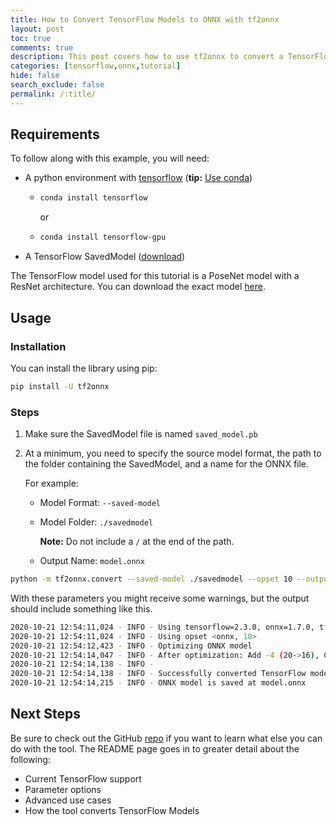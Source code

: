 ```yaml
---
title: How to Convert TensorFlow Models to ONNX with tf2onnx
layout: post
toc: true
comments: true
description: This post covers how to use tf2onnx to convert a TensorFlow SavedModel to ONNX.
categories: [tensorflow,onnx,tutorial]
hide: false
search_exclude: false
permalink: /:title/
---
```


## Requirements

To follow along with this example, you will need:

* A python environment with  [tensorflow](https://www.tensorflow.org/install) (**tip:** [Use conda](https://www.michaelphi.com/stop-installing-tensorflow-using-pip-for-performance-sake/))

  * ```bash
    conda install tensorflow
    ```

    or

  * ```bash
    conda install tensorflow-gpu
    ```

    

* A TensorFlow SavedModel ([download](https://drive.google.com/drive/folders/1RRuNOR4pj2tUw8VIBEgZ3gQJQf9nJk8T?usp=sharing))

The TensorFlow model used for this tutorial is a PoseNet model with a ResNet architecture. You can download the exact model [here](https://drive.google.com/drive/folders/1RRuNOR4pj2tUw8VIBEgZ3gQJQf9nJk8T?usp=sharing). 

## Usage

### Installation

You can install the library using pip:

```bash
pip install -U tf2onnx
```

### Steps

1. Make sure the SavedModel file is named `saved_model.pb`

2. At a minimum, you need to specify the source model format, the path to the folder containing the SavedModel, and a name for the ONNX file.

   For example:

   * Model Format: `--saved-model`

   * Model Folder: `./savedmodel` 

     **Note:** Do not include a `/` at the end of the path.

   * Output Name: `model.onnx`

```bash
python -m tf2onnx.convert --saved-model ./savedmodel --opset 10 --output model.onnx
```

With these parameters you might receive some warnings, but the output should include something like this.

```bash
2020-10-21 12:54:11,024 - INFO - Using tensorflow=2.3.0, onnx=1.7.0, tf2onnx=1.6.3/d4abc8
2020-10-21 12:54:11,024 - INFO - Using opset <onnx, 10>
2020-10-21 12:54:12,423 - INFO - Optimizing ONNX model
2020-10-21 12:54:14,047 - INFO - After optimization: Add -4 (20->16), Const -1 (115->114), Identity -4 (4->0), Transpose -117 (122->5)
2020-10-21 12:54:14,138 - INFO -
2020-10-21 12:54:14,138 - INFO - Successfully converted TensorFlow model ./savedmodel to ONNX
2020-10-21 12:54:14,215 - INFO - ONNX model is saved at model.onnx
```



## Next Steps

Be sure to check out the GitHub [repo](https://github.com/onnx/tensorflow-onnx) if you want to learn what else you can do with the tool. The README page goes in to greater detail about the following:

* Current TensorFlow support
* Parameter options
* Advanced use cases
* How the tool converts TensorFlow Models